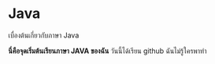 # Java
เบื่องต้นเกี่ยวกับภาษา Java

**นี่คือจุดเริ่มต้นเรียนภาษา JAVA ของฉัน**
วันนี้ได้เรียน github ฉันไม่รู้ใครพาทำ
